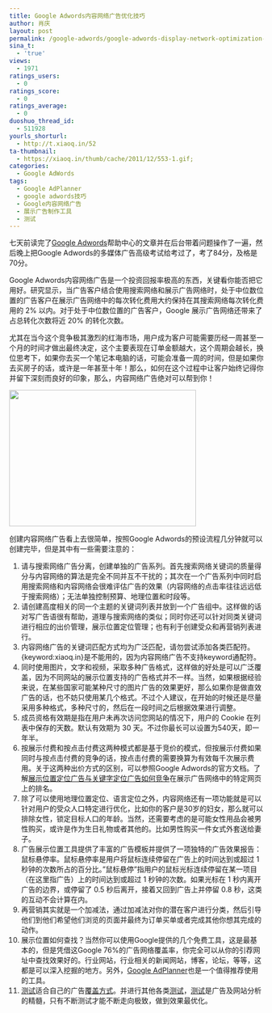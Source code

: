 ```yaml
---
title: Google Adwords内容网络广告优化技巧
author: 肖庆
layout: post
permalink: /google-adwords/google-adwords-display-network-optimization-skills/
sina_t:
  - 'true'
views:
  - 1971
ratings_users:
  - 0
ratings_score:
  - 0
ratings_average:
  - 0
duoshuo_thread_id:
  - 511928
yourls_shorturl:
  - http://t.xiaoq.in/52
ta-thumbnail:
  - https://xiaoq.in/thumb/cache/2011/12/553-1.gif;
categories:
  - Google AdWords
tags:
  - Google AdPlanner
  - google adwords技巧
  - Google内容网络广告
  - 展示广告制作工具
  - 测试
---
```

七天前读完了<span class='wp_keywordlink'><a href="https://xiaoq.in/google-adwords/" title="Google Adwords" target="_blank">Google Adwords</a></span>帮助中心的文章并在后台带着问题操作了一遍，然后晚上把Google Adwords的多媒体广告高级考试给考过了，考了84分，及格是70分。

Google Adwords内容网络广告是一个投资回报率极高的东西，关键看你能否把它用好。研究显示，当广告客户结合使用搜索网络和展示广告网络时，处于中位数位置的广告客户在展示广告网络中的每次转化费用大约保持在其搜索网络每次转化费用的 2% 以内。对于处于中位数位置的广告客户，Google 展示广告网络还带来了占总转化次数将近 20% 的转化次数。

尤其在当今这个竞争极其激烈的红海市场，用户成为客户可能需要历经一周甚至一个月的时间才做出最终决定，这个主要表现在订单金额越大，这个周期会越长，换位思考下，如果你去买一个笔记本电脑的话，可能会准备一周的时间，但是如果你去买房子的话，或许是一年甚至十年！那么，如何在这个过程中让客户始终记得你并留下深刻而良好的印象，那么，内容网络广告绝对可以帮到你！

<img class="alignnone size-full wp-image-554" title="gdn" src="http://xiaoq.in/g/pics/2011/12/gdn.gif" alt="" width="370" height="270" />

创建内容网络广告看上去很简单，按照Google Adwords的预设流程几分钟就可以创建完毕，但是其中有一些需要注意的：

1.  请与搜索网络广告分离，创建单独的广告系列。首先搜索网络关键词的质量得分与内容网络的算法是完全不同并互不干扰的；其次在一个广告系列中同时启用搜索网络和内容网络会很难评估广告的效果（内容网络的点击率往往远远低于搜索网络）；无法单独控制预算、地理位置和时段等。
2.  请创建高度相关的同一个主题的关键词列表并放到一个广告组中。这样做的话对写广告语很有帮助，道理与搜索网络的类似；同时你还可以针对同类关键词进行相应的出价管理，展示位置定位管理；也有利于创建受众和再营销列表进行。
3.  内容网络广告的关键词匹配方式均为广泛匹配，请勿尝试添加各类匹配符。{keyword:xiaoq.in}是不能用的，因为内容网络广告不支持keyword通配符。
4.  同时使用图片，文字和视频，采取多种广告格式，这样做的好处是可以广泛覆盖，因为不同网站的展示位置支持的广告格式并不一样。当然，如果根据经验来说，在某些国家可能某种尺寸的图片广告的效果更好，那么如果你是做直效广告的话，也不妨只使用某几个格式。不过个人建议，在开始的时候还是尽量采用多种格式，多种尺寸的，然后在一段时间之后根据效果进行调整。
5.  成员资格有效期是指在用户未再次访问您网站的情况下，用户的 Cookie 在列表中保存的天数。默认有效期为 30 天。不过你最长可以设置为540天，即一年半。
6.  按展示付费和按点击付费这两种模式都是基于竞价的模式，但按展示付费如果同时与按点击付费的竞争的话，按点击付费的需要换算为有效每千次展示费用。关于这两种出价方式的区别，可以参照Google Adwords的官方文档。了解<a href="http://support.google.com/adwords/bin/answer.py?answer=18280" target="_blank">展示位置定位广告与关键字定位广告如何竞争</a>在展示广告网络中的特定网页上的排名。
7.  除了可以使用地理位置定位、语言定位之外，内容网络还有一项功能就是可以针对用户的受众人口特定进行优化，比如你的客户是30岁的妇女，那么就可以排除女性，锁定目标人口的年龄。当然，还需要考虑的是可能女性用品会被男性购买，或许是作为生日礼物或者其他的。比如男性购买一件女式外套送给妻子。
8.  广告展示位置工具提供了丰富的广告模板并提供了一项独特的广告效果报告：鼠标悬停率。鼠标悬停率是用户将鼠标连续停留在广告上的时间达到或超过 1 秒钟的次数所占的百分比。&#8221;鼠标悬停&#8221;指用户的鼠标光标连续停留在某一项目（在这里指广告）上的时间达到或超过 1 秒钟的次数。如果光标在 1 秒内离开广告的边界，或停留了 0.5 秒后离开，接着又回到广告上并停留 0.8 秒，这类的互动不会计算在内。
9.  再营销其实就是一个加减法，通过加减法对你的潜在客户进行分类，然后引导他们到他们希望他们浏览的页面并最终为订单买单或者完成其他你想其完成的动作。
10. 展示位置如何查找？当然你可以使用Google提供的几个免费工具，这是最基本的，但是凭借这Google 76%的广告网络覆盖率，你完全可以从你的引荐网址中查找效果好的。行业网站，行业相关的新闻网站，博客，论坛，等等，这都是可以深入挖掘的地方。另外，<a title="DoubleClick Ad Planner" href="www.google.com/adplanner/" target="_blank">Google AdPlanner</a>也是一个值得推荐使用的工具。
11. <span class='wp_keywordlink_affiliate'><a href="https://xiaoq.in/tag/%e6%b5%8b%e8%af%95/" title="查看测试中的全部文章" target="_blank">测试</a></span>适合自己的广告<a title="您的广告在展示广告网络中的展示位置取决于您的定位方法" href="https://support.google.com/adwords/bin/answer.py?hl=zh-Hans&answer=1209882" target="_blank">覆盖方式</a>。并进行其他各类<span class='wp_keywordlink_affiliate'><a href="https://xiaoq.in/tag/%e6%b5%8b%e8%af%95/" title="查看测试中的全部文章" target="_blank">测试</a></span>，<span class='wp_keywordlink_affiliate'><a href="https://xiaoq.in/tag/%e6%b5%8b%e8%af%95/" title="查看测试中的全部文章" target="_blank">测试</a></span>是广告及网站分析的精髓，只有不断测试才能不断走向极致，做到效果最优化。